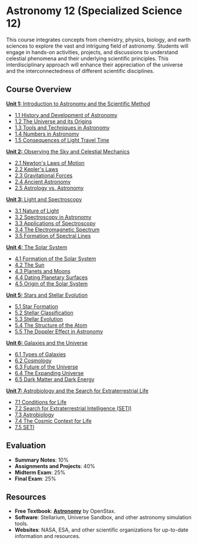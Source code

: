 # Astronomy 12 (Specialized Science 12)

This course integrates concepts from chemistry, physics, biology, and earth sciences to explore the vast and intriguing field of astronomy. Students will engage in hands-on activities, projects, and discussions to understand celestial phenomena and their underlying scientific principles. This interdisciplinary approach will enhance their appreciation of the universe and the interconnectedness of different scientific disciplines.

## Course Overview

[**Unit 1:** Introduction to Astronomy and the Scientific Method](https://github.com/teaghan/astronomy-12/tree/main/Unit1)
   - [1.1 History and Development of Astronomy](https://github.com/teaghan/astronomy-12/tree/main/Unit1/1_1_history.ipynb)
   - [1.2 The Universe and its Origins](https://github.com/teaghan/astronomy-12/tree/main/Unit1/1_2_universe_origins.ipynb)
   - [1.3 Tools and Techniques in Astronomy](https://github.com/teaghan/astronomy-12/tree/main/Unit1/1_3_tools_techniques.ipynb)
   - [1.4 Numbers in Astronomy](https://github.com/teaghan/astronomy-12/tree/main/Unit1/1_4_numbers.ipynb)
   - [1.5 Consequences of Light Travel Time](https://github.com/teaghan/astronomy-12/tree/main/Unit1/1_5_light_travel.ipynb)

[**Unit 2:** Observing the Sky and Celestial Mechanics](https://github.com/teaghan/astronomy-12/tree/main/Unit2)
   - [2.1 Newton's Laws of Motion](https://github.com/teaghan/astronomy-12/tree/main/Unit2/2_1_newtons_laws.ipynb)
   - [2.2 Kepler's Laws](https://github.com/teaghan/astronomy-12/tree/main/Unit2/2_2_keplers_laws.ipynb)
   - [2.3 Gravitational Forces](https://github.com/teaghan/astronomy-12/tree/main/Unit2/2_3_gravitational_forces.ipynb)
   - [2.4 Ancient Astronomy](https://github.com/teaghan/astronomy-12/tree/main/Unit2/2_4_ancient_astronomy.ipynb)
   - [2.5 Astrology vs. Astronomy](https://github.com/teaghan/astronomy-12/tree/main/Unit2/2_5_astrology_vs_astronomy.ipynb)

[**Unit 3:** Light and Spectroscopy](https://github.com/teaghan/astronomy-12/tree/main/Unit3)
   - [3.1 Nature of Light](https://github.com/teaghan/astronomy-12/tree/main/Unit3/3_1_nature_of_light.ipynb)
   - [3.2 Spectroscopy in Astronomy](https://github.com/teaghan/astronomy-12/tree/main/Unit3/3_2_spectroscopy.ipynb)
   - [3.3 Applications of Spectroscopy](https://github.com/teaghan/astronomy-12/tree/main/Unit3/3_3_applications.ipynb)
   - [3.4 The Electromagnetic Spectrum](https://github.com/teaghan/astronomy-12/tree/main/Unit3/3_4_electromagnetic_spectrum.ipynb)
   - [3.5 Formation of Spectral Lines](https://github.com/teaghan/astronomy-12/tree/main/Unit3/3_5_spectral_lines.ipynb)

[**Unit 4:** The Solar System](https://github.com/teaghan/astronomy-12/tree/main/Unit4)
   - [4.1 Formation of the Solar System](https://github.com/teaghan/astronomy-12/tree/main/Unit4/4_1_solar_system_formation.ipynb)
   - [4.2 The Sun](https://github.com/teaghan/astronomy-12/tree/main/Unit4/4_2_the_sun.ipynb)
   - [4.3 Planets and Moons](https://github.com/teaghan/astronomy-12/tree/main/Unit4/4_3_planets_moons.ipynb)
   - [4.4 Dating Planetary Surfaces](https://github.com/teaghan/astronomy-12/tree/main/Unit4/4_4_dating_surfaces.ipynb)
   - [4.5 Origin of the Solar System](https://github.com/teaghan/astronomy-12/tree/main/Unit4/4_5_solar_system_origin.ipynb)

[**Unit 5:** Stars and Stellar Evolution](https://github.com/teaghan/astronomy-12/tree/main/Unit5)
   - [5.1 Star Formation](https://github.com/teaghan/astronomy-12/tree/main/Unit5/5_1_star_formation.ipynb)
   - [5.2 Stellar Classification](https://github.com/teaghan/astronomy-12/tree/main/Unit5/5_2_stellar_classification.ipynb)
   - [5.3 Stellar Evolution](https://github.com/teaghan/astronomy-12/tree/main/Unit5/5_3_stellar_evolution.ipynb)
   - [5.4 The Structure of the Atom](https://github.com/teaghan/astronomy-12/tree/main/Unit5/5_4_atom_structure.ipynb)
   - [5.5 The Doppler Effect in Astronomy](https://github.com/teaghan/astronomy-12/tree/main/Unit5/5_5_doppler_effect.ipynb)

[**Unit 6:** Galaxies and the Universe](https://github.com/teaghan/astronomy-12/tree/main/Unit6)
   - [6.1 Types of Galaxies](https://github.com/teaghan/astronomy-12/tree/main/Unit6/6_1_galaxy_types.ipynb)
   - [6.2 Cosmology](https://github.com/teaghan/astronomy-12/tree/main/Unit6/6_2_cosmology.ipynb)
   - [6.3 Future of the Universe](https://github.com/teaghan/astronomy-12/tree/main/Unit6/6_3_universe_future.ipynb)
   - [6.4 The Expanding Universe](https://github.com/teaghan/astronomy-12/tree/main/Unit6/6_4_expanding_universe.ipynb)
   - [6.5 Dark Matter and Dark Energy](https://github.com/teaghan/astronomy-12/tree/main/Unit6/6_5_dark_matter_energy.ipynb)

[**Unit 7:** Astrobiology and the Search for Extraterrestrial Life](https://github.com/teaghan/astronomy-12/tree/main/Unit7)
   - [7.1 Conditions for Life](https://github.com/teaghan/astronomy-12/tree/main/Unit7/7_1_conditions_for_life.ipynb)
   - [7.2 Search for Extraterrestrial Intelligence (SETI)](https://github.com/teaghan/astronomy-12/tree/main/Unit7/7_2_seti.ipynb)
   - [7.3 Astrobiology](https://github.com/teaghan/astronomy-12/tree/main/Unit7/7_3_astrobiology.ipynb)
   - [7.4 The Cosmic Context for Life](https://github.com/teaghan/astronomy-12/tree/main/Unit7/7_4_cosmic_context.ipynb)
   - [7.5 SETI](https://github.com/teaghan/astronomy-12/tree/main/Unit7/7_5_seti.ipynb)

## Evaluation
- **Summary Notes**: 10%
- **Assignments and Projects**: 40%
- **Midterm Exam**: 25%
- **Final Exam**: 25%

## Resources
- **Free Textbook**: [**Astronomy**](https://openstax.org/books/astronomy/pages/1-introduction) by OpenStax.
- **Software**: Stellarium, Universe Sandbox, and other astronomy simulation tools.
- **Websites**: NASA, ESA, and other scientific organizations for up-to-date information and resources.
